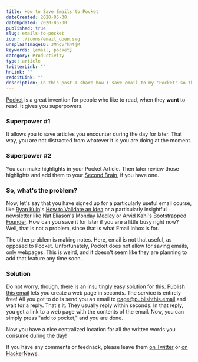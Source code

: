```yaml
---
title: How to Save Emails to Pocket
dateCreated: 2020-05-30
dateUpdated: 2020-05-30
published: true
slug: emails-to-pocket
icon: ./icons/email_open.svg
unsplashImageID: 3Mhgvrk4tjM
keywords: [email, pocket]
category: Productivity
type: article
twitterLink: ""
hnLink: ""
redditLink: ""
description: In this post I share how I save email to my 'Pocket' so that I can make notes on them. This is very useful for various email courses or other email with valuable content.
---
```


[Pocket](https://getpocket.com/) is a great invention for people who like to read, when they **want** to read. It gives you superpowers.

### Superpower #1
It allows you to save articles you encounter during the day for later. That way, you are not distracted from whatever it is you are doing at the moment.

### Superpower #2
You can make highlights in your Pocket Article. Then later review those highlights and add them to your [Second Brain](https://www.buildingasecondbrain.com/), if you have one.

### So, what's the problem?
Now, let's say that you have signed up for a particularly useful email course, like [Ryan Kulp](https://www.ryanckulp.com/)'s [How to Validate an Idea](https://gohighbrow.com/portfolio/how-to-validate-an-idea/) or a particularly insightful newsletter like [Nat Eliason](https://www.nateliason.com/)'s [Monday Medley](https://www.nateliason.com/join) or [Arvid Kahl](https://www.arvidkahl.de/)'s [Bootstrapped Founder](https://thebootstrappedfounder.com/newsletter/). How can you save it for later if you are a little busy right now? Well, that is not a problem, since that is what Email Inbox is for.

The other problem is making notes. Here, email is not that useful, as opposed to Pocket. Unfortunately, Pocket does not allow for saving emails, only webpages. This is weird, and it doesn't seem like they are planning to add that feature any time soon.

### Solution
Do not worry, though, there is an insultingly easy solution for this. [Publish this email](https://www.publishthis.email/) lets you create a web page in seconds. The service is entirely free! All you got to do is send you an email to page@publishthis.email and wait for a reply. That's it. They usually reply within seconds. In that reply, you get a link to a web page with the contents of the email. Now, you can simply press "add to pocket," and you are done.

Now you have a nice centralized location for all the written words you consume during the day!

If you have any comments or feednack, please leave them [on Twitter](https://twitter.com/rasulkireev/status/1268912329263022082) or [on HackerNews](https://news.ycombinator.com/item?id=23428962).
